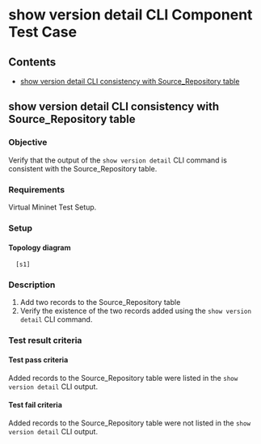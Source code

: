 # show version detail CLI Component Test Case

## Contents
- [show version detail CLI consistency with Source_Repository table](#show-version-detail-CLI-consistency-with-Source-Repository-table)

## show version detail CLI consistency with Source_Repository table

### Objective
Verify that the output of the `show version detail` CLI command is consistent with the
Source_Repository table.

### Requirements
Virtual Mininet Test Setup.

### Setup
#### Topology diagram
```
  [s1]
```

### Description
1. Add two records to the Source_Repository table
2. Verify the existence of the two records added using the `show version detail` CLI command.

### Test result criteria
#### Test pass criteria
Added records to the Source_Repository table were listed in the `show version detail` CLI output.

#### Test fail criteria
Added records to the Source_Repository table were not listed in the `show version detail` CLI output.
